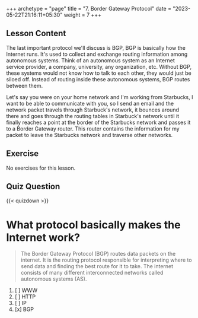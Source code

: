 +++
archetype = "page"
title = "7. Border Gateway Protocol"
date = "2023-05-22T21:16:11+05:30"
weight = 7
+++

## Lesson Content

The last important protocol we'll discuss is BGP, BGP is basically how the Internet runs. It's used to collect and exchange routing information among autonomous systems. Think of an autonomous system as an Internet service provider, a company, university, any organization, etc. Without BGP, these systems would not know how to talk to each other, they would just be siloed off. Instead of routing inside these autonomous systems, BGP routes between them.

Let's say you were on your home network and I'm working from Starbucks, I want to be able to communicate with you, so I send an email and the network packet travels through Starbuck's network, it bounces around there and goes through the routing tables in Starbuck's network until it finally reaches a point at the border of the Starbucks network and passes it to a Border Gateway router. This router contains the information for my packet to leave the Starbucks network and traverse other networks.

## Exercise

No exercises for this lesson.

## Quiz Question

{{< quizdown >}}

# What protocol basically makes the Internet work?

> The Border Gateway Protocol (BGP) routes data packets on the internet. It is the routing protocol responsible for interpreting where to send data and finding the best route for it to take. The internet consists of many different interconnected networks called autonomous systems (AS).

1. [ ] WWW
2. [ ] HTTP
3. [ ] IP
4. [x] BGP
